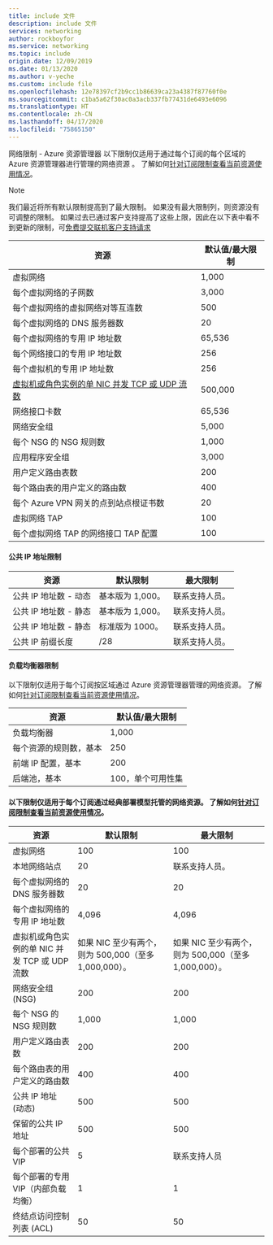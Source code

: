 ```yaml
---
title: include 文件
description: include 文件
services: networking
author: rockboyfor
ms.service: networking
ms.topic: include
origin.date: 12/09/2019
ms.date: 01/13/2020
ms.author: v-yeche
ms.custom: include file
ms.openlocfilehash: 12e78397cf2b9cc1b86639ca23a4387f87760f0e
ms.sourcegitcommit: c1ba5a62f30ac0a3acb337fb77431de6493e6096
ms.translationtype: HT
ms.contentlocale: zh-CN
ms.lasthandoff: 04/17/2020
ms.locfileid: "75865150"
---
```

<a name="azure-resource-manager-virtual-networking-limits"></a> 网络限制 - Azure 资源管理器 以下限制仅适用于通过每个订阅的每个区域的 Azure 资源管理器进行管理的网络资源  。 了解如何[针对订阅限制查看当前资源使用情况](../articles/networking/check-usage-against-limits.md)。

> [!NOTE]
> 我们最近将所有默认限制提高到了最大限制。 如果没有最大限制列，则资源没有可调整的限制。 如果过去已通过客户支持提高了这些上限，因此在以下表中看不到更新的限制，可[免费提交联机客户支持请求](../articles/azure-resource-manager/resource-manager-quota-errors.md)

| 资源 | 默认值/最大限制 | 
| --- | --- |
| 虚拟网络 |1,000 |
| 每个虚拟网络的子网数 |3,000 |
| 每个虚拟网络的虚拟网络对等互连数 |500 |
| 每个虚拟网络的 DNS 服务器数 |20 |
| 每个虚拟网络的专用 IP 地址数 |65,536 |
| 每个网络接口的专用 IP 地址数 |256 |
| 每个虚拟机的专用 IP 地址数 |256 |
| [虚拟机或角色实例的单 NIC 并发 TCP 或 UDP 流数](../articles/virtual-network/virtual-machine-network-throughput.md#flow-limits-and-recommendations) |500,000 |
| 网络接口卡数 |65,536 |
| 网络安全组 |5,000 |
| 每个 NSG 的 NSG 规则数 |1,000 |
| 应用程序安全组 |3,000 |
| 用户定义路由表数 |200 |
| 每个路由表的用户定义的路由数 |400 |
| 每个 Azure VPN 网关的点到站点根证书数 |20 |
| 虚拟网络 TAP |100 |
| 每个虚拟网络 TAP 的网络接口 TAP 配置 |100 |

<!-- Not Available on |             IP addresses and ranges specified for source or destination in a security rule              |-->
<!-- Not Available on |                        Application security groups per IP configuration, per NIC                        |-->
<!-- Not Available on |                            IP configurations per application security group                             |-->
<!-- Not Available on | Application security groups that can be specified within all security rules of a network security group |-->

<a name="publicip-address"></a>
#### <a name="public-ip-address-limits"></a>公共 IP 地址限制
| 资源 | 默认限制 | 最大限制 |
| --- | --- | --- |
| 公共 IP 地址数 - 动态 | 基本版为 1,000。 |联系支持人员。 |
| 公共 IP 地址数 - 静态 | 基本版为 1,000。 |联系支持人员。 |
| 公共 IP 地址数 - 静态 | 标准版为 1000。|联系支持人员。 |
| 公共 IP 前缀长度 | /28 | 联系支持人员。 |

<a name="load-balancer"></a>
#### <a name="load-balancer-limits"></a>负载均衡器限制
以下限制仅适用于每个订阅按区域通过 Azure 资源管理器管理的网络资源。 了解如何[针对订阅限制查看当前资源使用情况](../articles/networking/check-usage-against-limits.md)。

| 资源 | 默认值/最大限制 |
| --- | --- |
| 负载均衡器 | 1,000 | 
| 每个资源的规则数，基本 | 250 |
| 前端 IP 配置，基本 | 200 |
| 后端池，基本 | 100，单个可用性集 |

<!-- Not Avaiable on Rules per resource, Standard  -->
<!-- Not Avaiable on Rules per IP configuration -->
<!-- Not Avaiable on Frontend IP configurations, Standard -->
<!-- Not Avaiable on | Backend pool, Standard | 1000, single VNet | contact support | -->
<!-- Not Avaiable on | Backend resources per Load Balancer, Standard * | 150 | 150 |-->
<!-- Not Avaiable on | HA Ports, Standard | 1 per internal frontend | - | -->

<!--MOONCAKE: Not Available on Backend resources per Load Balancer, Standard * | 150 |-->
<!--Not Available on <sup>1</sup>The limit is up to 150 resources, in any combination of standalone virtual machine resources, availability set resources, and virtual machine scale-set resources.-->

<a name="virtual-networking-limits-classic"></a>
#### <a name="the-following-limits-apply-only-for-networking-resources-managed-through-the-classic-deployment-model-per-subscription-learn-how-to-view-your-current-resource-usage-against-your-subscription-limits"></a>以下限制仅适用于每个订阅通过**经典**部署模型托管的网络资源。 了解如何[针对订阅限制查看当前资源使用情况](../articles/networking/check-usage-against-limits.md)。

| 资源 | 默认限制 | 最大限制 |
| --- | --- | --- |
| 虚拟网络 |100 |100 |
| 本地网络站点 |20 |联系支持人员。 |
| 每个虚拟网络的 DNS 服务器数 |20 |20 |
| 每个虚拟网络的专用 IP 地址数 |4,096 |4,096 |
| 虚拟机或角色实例的单 NIC 并发 TCP 或 UDP 流数 |如果 NIC 至少有两个，则为 500,000（至多 1,000,000）。 |如果 NIC 至少有两个，则为 500,000（至多 1,000,000）。 |
| 网络安全组 (NSG) |200 |200 |
| 每个 NSG 的 NSG 规则数 |1,000 |1,000 |
| 用户定义路由表数 |200 |200 |
| 每个路由表的用户定义的路由数 |400 |400 |
| 公共 IP 地址 (动态) |500 |500 |
| 保留的公共 IP 地址 |500 |500 |
| 每个部署的公共 VIP |5 |联系支持人员 |
| 每个部署的专用 VIP（内部负载均衡） |1 |1 |
| 终结点访问控制列表 (ACL) |50 |50 |
